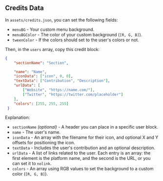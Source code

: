 ## Credits Data
In `assets/credits.json`, you can set the following fields:
* `menuBG` - Your custom menu background.
* `menuBGColor` - The color of your custom background (`[R, G, B]`).
* `tweenColor` - If the colors should set to the user's colors or not.

Then, in the `users` array, copy this credit block:
```json
{
    "sectionName": "Section",

    "name": "Name",
    "iconData": ["icon", 0, 0],
    "textData": ["Contribution", "Description"],
    "urlData": [
        ["Website", "https://name.com/"],
        ["Twitter", "https://twitter.com/placeholder"]
    ],
    "colors": [255, 255, 255]
 }
 ```

Explanation:
* `sectionName` *(optional)* - A header you can place in a specific user block.
* `name` - The user's name.
* `iconData` - An array with the filename for their icon, and optional X and Y offsets for positioning the icon.
* `textData` - Includes the user's contribution and an optional description.
* `urlData` - A list of links related to the user. Each entry is an array: the first element is the platform name, and the second is the URL, or you can set it to `nolink`.
* `colors` - An array using RGB values to set the background to a custom color (`[R, G, B]`).